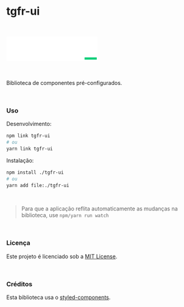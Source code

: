 # tgfr-ui

<br>

![logo](/src/logo.svg)

<br>

Biblioteca de componentes pré-configurados.

<br>

### Uso

Desenvolvimento:
```bash
npm link tgfr-ui
# ou
yarn link tgfr-ui
```

Instalação:
```bash
npm install ./tgfr-ui
# ou
yarn add file:./tgfr-ui
```

<br>

> Para que a aplicação reflita automaticamente as mudanças na biblioteca, use `npm/yarn run watch`

<br>

### Licença

Este projeto é licenciado sob a [MIT License](LICENSE).

<br>

### Créditos

Esta biblioteca usa o [styled-components](https://styled-components.com).